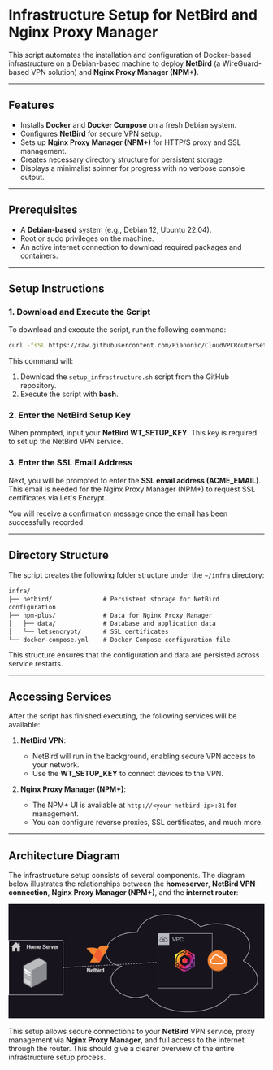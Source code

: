 # Infrastructure Setup for NetBird and Nginx Proxy Manager

This script automates the installation and configuration of Docker-based infrastructure on a Debian-based machine to deploy **NetBird** (a WireGuard-based VPN solution) and **Nginx Proxy Manager (NPM+)**.

---

## Features
- Installs **Docker** and **Docker Compose** on a fresh Debian system.
- Configures **NetBird** for secure VPN setup.
- Sets up **Nginx Proxy Manager (NPM+)** for HTTP/S proxy and SSL management.
- Creates necessary directory structure for persistent storage.
- Displays a minimalist spinner for progress with no verbose console output.

---

## Prerequisites

- A **Debian-based** system (e.g., Debian 12, Ubuntu 22.04).
- Root or sudo privileges on the machine.
- An active internet connection to download required packages and containers.

---

## Setup Instructions

### 1. Download and Execute the Script

To download and execute the script, run the following command:

```bash
curl -fsSL https://raw.githubusercontent.com/Pianonic/CloudVPCRouterSetup/refs/heads/main/setup_infrastructure.sh -o /tmp/setup_infrastructure.sh && chmod +x /tmp/setup_infrastructure.sh && sudo /tmp/setup_infrastructure.sh && rm /tmp/setup_infrastructure.sh
```

This command will:
1. Download the `setup_infrastructure.sh` script from the GitHub repository.
2. Execute the script with **bash**.

### 2. Enter the NetBird Setup Key

When prompted, input your **NetBird WT_SETUP_KEY**. This key is required to set up the NetBird VPN service.

### 3. Enter the SSL Email Address

Next, you will be prompted to enter the **SSL email address (ACME_EMAIL)**. This email is needed for the Nginx Proxy Manager (NPM+) to request SSL certificates via Let's Encrypt.

You will receive a confirmation message once the email has been successfully recorded.

---

## Directory Structure

The script creates the following folder structure under the `~/infra` directory:

```
infra/
├── netbird/              # Persistent storage for NetBird configuration
├── npm-plus/             # Data for Nginx Proxy Manager
│   ├── data/             # Database and application data
│   └── letsencrypt/      # SSL certificates
└── docker-compose.yml    # Docker Compose configuration file
```

This structure ensures that the configuration and data are persisted across service restarts.

---

## Accessing Services

After the script has finished executing, the following services will be available:

1. **NetBird VPN**:  
   - NetBird will run in the background, enabling secure VPN access to your network.
   - Use the **WT_SETUP_KEY** to connect devices to the VPN.

2. **Nginx Proxy Manager (NPM+)**:  
   - The NPM+ UI is available at `http://<your-netbird-ip>:81` for management.
   - You can configure reverse proxies, SSL certificates, and much more.

---

## Architecture Diagram

The infrastructure setup consists of several components. The diagram below illustrates the relationships between the **homeserver**, **NetBird VPN connection**, **Nginx Proxy Manager (NPM+)**, and the **internet router**:

![Infrastructure Diagram](https://github.com/Pianonic/CloudVPCRouterSetup/blob/main/img/Diagramm.drawio.png?raw=true)

This setup allows secure connections to your **NetBird** VPN service, proxy management via **Nginx Proxy Manager**, and full access to the internet through the router.
This should give a clearer overview of the entire infrastructure setup process.
